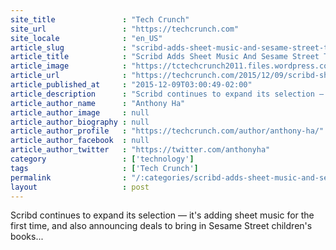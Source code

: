 ```yaml
---
site_title               : "Tech Crunch"
site_url                 : "https://techcrunch.com"
site_locale              : "en_US"
article_slug             : "scribd-adds-sheet-music-and-sesame-street-to-its-subscription-e-book-service"
article_title            : "Scribd Adds Sheet Music And Sesame Street To Its Subscription E-Book Service"
article_image            : "https://tctechcrunch2011.files.wordpress.com/2015/12/scribd-sheet-music-blue-background.jpg?w=764&h=400&crop=1"
article_url              : "https://techcrunch.com/2015/12/09/scribd-sheet-music/"
article_published_at     : "2015-12-09T03:00:49-02:00"
article_description      : "Scribd continues to expand its selection — it's adding sheet music for the first time, and also announcing deals to bring in Sesame Street children's books..."
article_author_name      : "Anthony Ha"
article_author_image     : null
article_author_biography : null
article_author_profile   : "https://techcrunch.com/author/anthony-ha/"
article_author_facebook  : null
article_author_twitter   : "https://twitter.com/anthonyha"
category                 : ['technology']
tags                     : ['Tech Crunch']
permalink                : "/:categories/scribd-adds-sheet-music-and-sesame-street-to-its-subscription-e-book-service/"
layout                   : post
---
```


Scribd continues to expand its selection — it's adding sheet music for the first time, and also announcing deals to bring in Sesame Street children's books...
